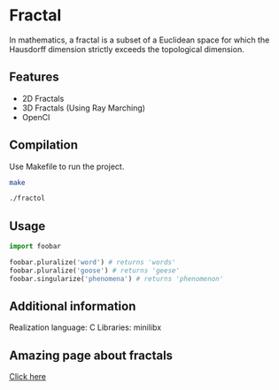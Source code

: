 # Fractal

In mathematics, a fractal is a subset of a Euclidean space for which the Hausdorff dimension strictly exceeds the topological dimension.

## Features

- 2D Fractals
- 3D Fractals (Using Ray Marching)
- OpenCl

## Compilation

Use Makefile to run the project.

```bash
make

./fractol
```

## Usage

```python
import foobar

foobar.pluralize('word') # returns 'words'
foobar.pluralize('goose') # returns 'geese'
foobar.singularize('phenomena') # returns 'phenomenon'
```

## Additional information

Realization language: C
Libraries: minilibx

## Amazing page about fractals
[Click here](https://sunandstuff.com/mandelbrot/about/)

